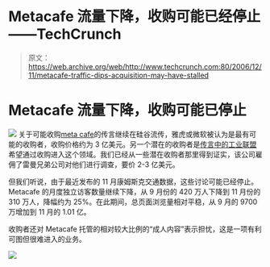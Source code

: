 # Metacafe 流量下降，收购可能已经停止——TechCrunch

> 原文：<https://web.archive.org/web/http://www.techcrunch.com:80/2006/12/11/metacafe-traffic-dips-acquisition-may-have-stalled>

# Metacafe 流量下降，收购可能已停止

[![](img/306b512e307c8ec401f23de323cc9e49.png)](https://web.archive.org/web/20210920045429/http://www.metacafe.com/) 关于可能收购[meta cafe](https://web.archive.org/web/20210920045429/http://www.beta.techcrunch.com/tag/metacafe)的传言继续在硅谷流传，雅虎或微软被认为是最有可能的收购者，收购价格约为 3 亿美元。另一个潜在的收购者是[传言中的工业联盟](https://web.archive.org/web/20210920045429/http://www.beta.techcrunch.com/2006/12/08/the-video-startup-that-may-never-launch/)希望通过收购进入这个领域。我们已经从一些潜在收购者那里得到证实，该公司雇佣了雷曼兄弟公司对他们进行调查，要价 2-3 亿美元。

但我们听说，由于最近发布的 11 月康姆斯克交通数据，这些讨论可能已经停止。Metacafe 的月度独立访客数量继续下降，从 9 月份的 420 万人下降到 11 月份的 310 万人，降幅约为 25%。在此期间，总页面浏览量相对平稳，从 9 月的 9700 万增加到 11 月的 1.01 亿。

收购者还对 Metacafe 托管的相对较大比例的“成人内容”表示担忧，这是一项有利可图但很难进入的业务。

![](img/59835a43e3e2a5dac5e93be49cb36437.png)